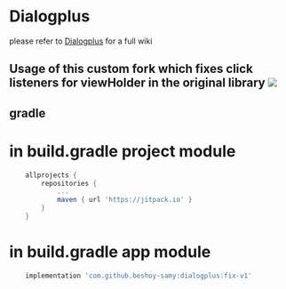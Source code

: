 # Dialogplus
please refer to [Dialogplus](https://github.com/orhanobut/dialogplus) for a full wiki

Usage of this custom fork which fixes click listeners for viewHolder in the original library
[![](https://jitpack.io/v/beshoy-samy/dialogplus.svg)](https://jitpack.io/#beshoy-samy/dialogplus)
-----
## gradle
# in build.gradle project module
```groovy
	allprojects {
		repositories {
			...
			maven { url 'https://jitpack.io' }
		}
	}
```
# in build.gradle app module
```groovy
	implementation 'com.github.beshoy-samy:dialogplus:fix-v1'
```
